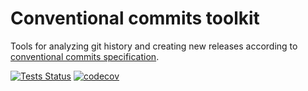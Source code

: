 # Conventional commits toolkit

Tools for analyzing git history and creating new releases according to [conventional commits specification](https://www.conventionalcommits.org/en/v1.0.0/).

[![Tests Status](https://github.com/modulify/conventional/actions/workflows/tests.yml/badge.svg)](https://github.com/modulify/conventional/actions)
[![codecov](https://codecov.io/gh/modulify/conventional/branch/main/graph/badge.svg)](https://codecov.io/gh/modulify/conventional)
